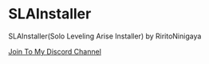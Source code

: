 # SLAInstaller
SLAInstaller(Solo Leveling Arise Installer) by RiritoNinigaya

[Join To My Discord Channel](https://discord.gg/bTPDRsQ9DV)

